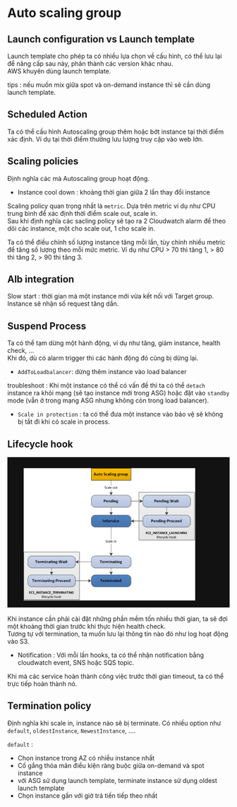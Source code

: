 # Auto scaling group  

## Launch configuration vs Launch template  

Launch template cho phép ta có nhiều lựa chọn về cấu hình, có thể lưu lại để nâng cấp sau này, phân thành các version khác nhau.    
AWS khuyên dùng launch template.

tips : nếu muốn mix giữa spot và on-demand instance thì sẽ cần dùng launch template.  

## Scheduled Action  

Ta có thể cấu hình Autoscaling group thêm hoặc bớt instance tại thời điểm xác định. Ví dụ tại thời điểm thường lưu lượng truy cập vào web lớn.  

## Scaling policies  

Định nghĩa các mà Autoscaling group hoạt động.  

+ Instance cool down : khoảng thời gian giữa 2 lần thay đổi instance

Scaling policy quan trọng nhất là `metric`. Dựa trên metric ví dụ như CPU trung bình để xác định thời điểm scale out, scale in.  
Sau khi định nghĩa các sacling policy sẽ tạo ra 2 Cloudwatch alarm để theo dõi các instance, một cho scale out, 1 cho scale in.  

Ta có thể điều chỉnh số lượng instance tăng mỗi lần, tùy chỉnh nhiều metric để tăng số lượng theo mỗi mức metric. Ví dụ như CPU > 70 thì tăng 1, > 80 thì tăng 2, > 90 thì tăng 3.  

## Alb integration  

Slow start : thời gian mà một instance mới vừa kết nối với Target group. Instance sẽ nhận số request tăng dần.  

## Suspend Process  

Ta có thể tạm dừng một hành động, ví dụ như tăng, giảm instance, health check, ...  
Khi đó, dù có alarm trigger thì các hành động đó cũng bị dừng lại.  

+ `AddToLoadbalancer`: dừng thêm instance vào load balancer  

troubleshoot : Khi một instance có thể có vấn đề thì ta có thể `detach` instance ra khỏi mạng (sẽ tạo instance mới trong ASG) hoặc đặt vào `standby` mode (vẫn ở trong mạng ASG nhưng không còn trong load balancer).  

+ `Scale in protection` : ta có thể đưa một instance vào bảo vệ sẽ không bị tắt đi khi có scale in process.  

## Lifecycle hook  

![](img/2021-04-06-10-25-20.png)  

Khi instance cần phải cài đặt những phần mềm tốn nhiều thời gian, ta sẽ đợi một khoảng thời gian trước khi thực hiện health check.  
Tương tự với termination, ta muốn lưu lại thông tin nào đó như log hoạt động vào S3.  

+ Notification : Với mỗi lần hooks, ta có thể nhận notification bằng cloudwatch event, SNS hoặc SQS topic.  

Khi mà các service hoàn thành công việc trước thời gian timeout, ta có thể trực tiếp hoàn thành nó.  

## Termination policy  

Định nghĩa khi scale in, instance nào sẽ bị terminate. Có nhiều option như `default`, `oldestInstance`, `NewestInstance`, .... 

`default` :  

+ Chọn instance trong AZ có nhiều instance nhất
+ Cố gắng thỏa mãn điều kiện ràng buộc giữa on-demand và spot instance
+ với ASG sử dụng launch template, terminate instance sử dụng oldest launch template
+ Chọn instance gần với giờ trả tiền tiếp theo nhất

